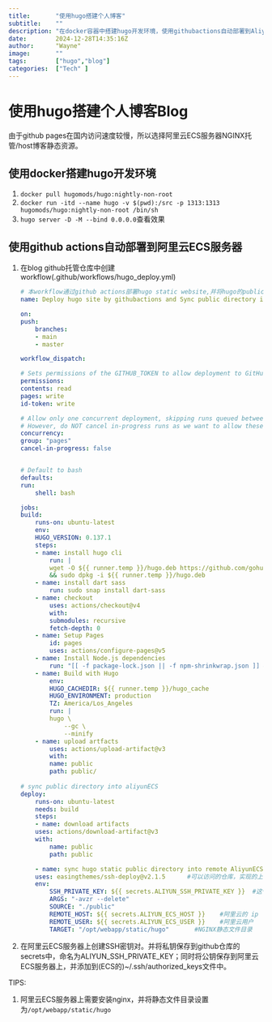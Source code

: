 ```yaml
---
title:       "使用hugo搭建个人博客"
subtitle:    ""
description: "在docker容器中搭建hugo开发环境，使用githubactions自动部署到AliyunECS ningx服务器上。"
date:        2024-12-28T14:35:16Z
author:      "Wayne"
image:       ""
tags:        ["hugo","blog"]
categories:  ["Tech" ]
---
```


# 使用hugo搭建个人博客Blog

由于github pages在国内访问速度较慢，所以选择阿里云ECS服务器NGINX托管/host博客静态资源。

## 使用docker搭建hugo开发环境

1. `docker pull hugomods/hugo:nightly-non-root`  
2. `docker run -itd --name hugo -v $(pwd):/src -p 1313:1313 hugomods/hugo:nightly-non-root /bin/sh`
3. `hugo server -D -M --bind 0.0.0.0`查看效果

## 使用github actions自动部署到阿里云ECS服务器

1. 在blog github托管仓库中创建workflow(.github/workflows/hugo_deploy.yml)
    ```yaml
    # 本workflow通过github actions部署hugo static website,并将hugo的public目录内容sync同步到aliyunECS机器的nginx static文件目录中
    name: Deploy hugo site by githubactions and Sync public directory into Aliyun ECS disk

    on:
    push:
        branches:
        - main
        - master

    workflow_dispatch:

    # Sets permissions of the GITHUB_TOKEN to allow deployment to GitHub Pages
    permissions:
    contents: read
    pages: write
    id-token: write

    # Allow only one concurrent deployment, skipping runs queued between the run in-progress and latest queued.
    # However, do NOT cancel in-progress runs as we want to allow these production deployments to complete.
    concurrency:
    group: "pages"
    cancel-in-progress: false


    # Default to bash
    defaults:
    run:
        shell: bash

    jobs:
    build:
        runs-on: ubuntu-latest
        env:
        HUGO_VERSION: 0.137.1
        steps:
        - name: install hugo cli
            run: |
            wget -O ${{ runner.temp }}/hugo.deb https://github.com/gohugoio/hugo/releases/download/v${HUGO_VERSION}/hugo_extended_${HUGO_VERSION}_linux-amd64.deb \
            && sudo dpkg -i ${{ runner.temp }}/hugo.deb
        - name: install dart sass
            run: sudo snap install dart-sass
        - name: checkout
            uses: actions/checkout@v4
            with:
            submodules: recursive
            fetch-depth: 0
        - name: Setup Pages
            id: pages
            uses: actions/configure-pages@v5
        - name: Install Node.js dependencies
            run: "[[ -f package-lock.json || -f npm-shrinkwrap.json ]] && npm ci || true"
        - name: Build with Hugo
            env:
            HUGO_CACHEDIR: ${{ runner.temp }}/hugo_cache
            HUGO_ENVIRONMENT: production
            TZ: America/Los_Angeles
            run: |
            hugo \
                --gc \
                --minify  
        - name: upload artfacts
            uses: actions/upload-artifact@v3
            with:
            name: public
            path: public/
        
    # sync public directory into aliyunECS
    deploy:
        runs-on: ubuntu-latest
        needs: build
        steps:
        - name: download artifacts
        uses: actions/download-artifact@v3
        with:
            name: public
            path: public

        - name: sync hugo static public directory into remote AliyunECS by SSH
        uses: easingthemes/ssh-deploy@v2.1.5      #可以访问的仓库，实现的上传服务器步骤被封装在此action
        env:
            SSH_PRIVATE_KEY: ${{ secrets.ALIYUN_SSH_PRIVATE_KEY }}  #这个是阿里云的私钥
            ARGS: "-avzr --delete"
            SOURCE: "./public"
            REMOTE_HOST: ${{ secrets.ALIYUN_ECS_HOST }}    #阿里云的 ip
            REMOTE_USER: ${{ secrets.ALIYUN_ECS_USER }}    #阿里云用户
            TARGET: "/opt/webapp/static/hugo"       #NGINX静态文件目录 
    ```

2. 在阿里云ECS服务器上创建SSH密钥对。并将私钥保存到github仓库的secrets中，命名为ALIYUN_SSH_PRIVATE_KEY；同时将公钥保存到阿里云ECS服务器上，并添加到(ECS的)~/.ssh/authorized_keys文件中。 

TIPS:
1. 阿里云ECS服务器上需要安装nginx，并将静态文件目录设置为`/opt/webapp/static/hugo`